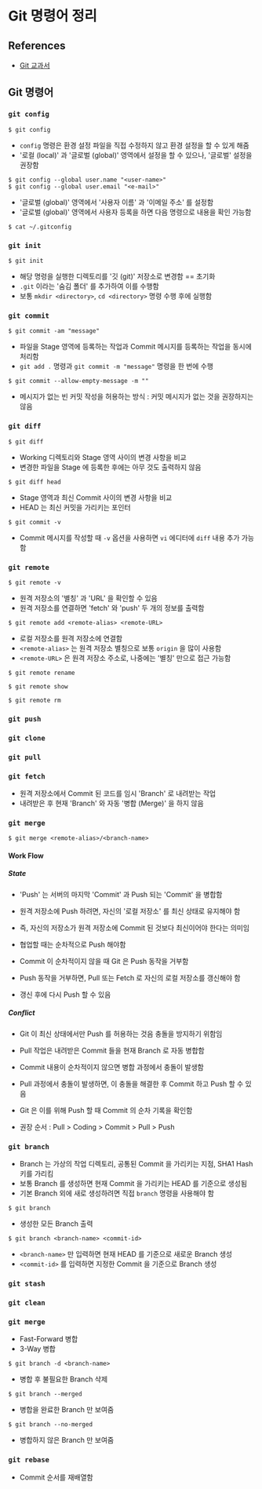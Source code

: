 # Git 명령어 정리

## References

* [Git 교과서](http://www.kyobobook.co.kr/product/detailViewKor.laf?mallGb=KOR&ejkGb=KOR&barcode=9791165210885)

## Git 명령어

### `git config`

```
$ git config 
```

* `config` 명령은 환경 설정 파일을 직접 수정하지 않고 환경 설정을 할 수 있게 해줌
* '로컬 (local)' 과 '글로벌 (global)' 영역에서 설정을 할 수 있으나, '글로벌' 설정을 권장함

```
$ git config --global user.name "<user-name>"
$ git config --global user.email "<e-mail>"
```

* '글로벌 (global)' 영역에서 '사용자 이름' 과 '이메일 주소' 를 설정함
* '글로벌 (global)' 영역에서 사용자 등록을 하면 다음 명령으로 내용을 확인 가능함

```
$ cat ~/.gitconfig
```

### `git init`

```
$ git init
```

* 해당 명령을 실행한 디렉토리를 '깃 (git)' 저장소로 변경함 == 초기화
* `.git` 이라는 '숨김 폴더' 를 추가하여 이를 수행함
* 보통 `mkdir <directory>`, `cd <directory>` 명령 수행 후에 실행함

### `git commit`

```
$ git commit -am "message"
```

* 파일을 Stage 영역에 등록하는 작업과 Commit 메시지를 등록하는 작업을 동시에 처리함
* `git add .` 명령과 `git commit -m "message"` 명령을 한 번에 수행

```
$ git commit --allow-empty-message -m ""
```

* 메시지가 없는 빈 커밋 작성을 허용하는 방식 : 커밋 메시지가 없는 것을 권장하지는 않음

### `git diff`

```
$ git diff
```

* Working 디렉토리와 Stage 영역 사이의 변경 사항을 비교
* 변경한 파일을 Stage 에 등록한 후에는 아무 것도 출력하지 않음

```
$ git diff head
```

* Stage 영역과 최신 Commit 사이의 변경 사항을 비교
* HEAD 는 최신 커밋을 가리키는 포인터

```
$ git commit -v
```

* Commit 메시지를 작성할 때 `-v` 옵션을 사용하면 `vi` 에디터에 `diff` 내용 추가 가능함

### `git remote`

```
$ git remote -v
```

* 원격 저장소의 '별칭' 과 'URL' 을 확인할 수 있음
* 원격 저장소를 연결하면 'fetch' 와 'push' 두 개의 정보를 출력함

```
$ git remote add <remote-alias> <remote-URL>
```

* 로컬 저장소를 원격 저장소에 연결함
* `<remote-alias>` 는 원격 저장소 별칭으로 보통 `origin` 을 많이 사용함
* `<remote-URL>` 은 원격 저장소 주소로, 나중에는 '별칭' 만으로 접근 가능함

```
$ git remote rename
```

```
$ git remote show
```

```
$ git remote rm
```

### `git push`

### `git clone`

### `git pull`

### `git fetch`

* 원격 저장소에서 Commit 된 코드를 임시 'Branch' 로 내려받는 작업
* 내려받은 후 현재 'Branch' 와 자동 '병합 (Merge)' 을 하지 않음

### `git merge`

```
$ git merge <remote-alias>/<branch-name>
```

#### Work Flow

##### State

* 'Push' 는 서버의 마지막 'Commit' 과 Push 되는 'Commit' 을 병합함

* 원격 저장소에 Push 하려면, 자신의 '로컬 저장소' 를 최신 상태로 유지해야 함
* 즉, 자신의 저장소가 원격 저장소에 Commit 된 것보다 최신이어야 한다는 의미임

* 협업할 때는 순차적으로 Push 해야함
* Commit 이 순차적이지 않을 때 Git 은 Push 동작을 거부함
* Push 동작을 거부하면, Pull 또는 Fetch 로 자신의 로컬 저장소를 갱신해야 함
* 갱신 후에 다시 Push 할 수 있음

##### Conflict

* Git 이 최신 상태에서만 Push 를 허용하는 것음 충돌을 방지하기 위함임
* Pull 작업은 내려받은 Commit 들을 현재 Branch 로 자동 병합함
* Commit 내용이 순차적이지 않으면 병합 과정에서 충돌이 발생함

* Pull 과정에서 충돌이 발생하면, 이 충돌을 해결한 후 Commit 하고 Push 할 수 있음
* Git 은 이를 위해 Push 할 때 Commit 의 순차 기록을 확인함

* 권장 순서 : Pull > Coding > Commit > Pull > Push

### `git branch`

* Branch 는 가상의 작업 디렉토리, 공통된 Commit 을 가리키는 지점, SHA1 Hash 키를 가리킴
* 보통 Branch 를 생성하면 현재 Commit 을 가리키는 HEAD 를 기준으로 생성됨
* 기본 Branch 외에 새로 생성하려면 직접 `branch` 명령을 사용해야 함

```
$ git branch
```

* 생성한 모든 Branch 출력

```
$ git branch <branch-name> <commit-id>
```

* `<branch-name>` 만 입력하면 현재 HEAD 를 기준으로 새로운 Branch 생성
* `<commit-id>` 를 입력하면 지정한 Commit 을 기준으로 Branch 생성

### `git stash`

### `git clean`

### `git merge`

* Fast-Forward 병합
* 3-Way 병합

```
$ git branch -d <branch-name>
```

* 병합 후 불필요한 Branch 삭제

```
$ git branch --merged
```

* 병합을 완료한 Branch 만 보여줌 

```
$ git branch --no-merged
```

* 병합하지 않은 Branch 만 보여줌

### `git rebase`

* Commit 순서를 재배열함






